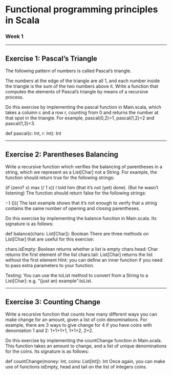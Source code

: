 # Functional programming principles in Scala
### Week 1

-----------------------------
Exercise 1: Pascal’s Triangle
-----------------------------
The following pattern of numbers is called Pascal’s triangle.
    
The numbers at the edge of the triangle are all 1, and each number inside the triangle is the sum of the two numbers above it. Write a function that computes the elements of Pascal’s triangle by means of a recursive process.

Do this exercise by implementing the pascal function in Main.scala, which takes a column c and a row r, counting from 0 and returns the number at that spot in the triangle. For example, pascal(0,2)=1, pascal(1,2)=2 and pascal(1,3)=3.

def pascal(c: Int, r: Int): Int


---------------------------------
Exercise 2: Parentheses Balancing
---------------------------------

Write a recursive function which verifies the balancing of parentheses in a string, which we represent as a List[Char] not a String. For example, the function should return true for the following strings:

(if (zero? x) max (/ 1 x))
I told him (that it’s not (yet) done). (But he wasn’t listening)
The function should return false for the following strings:

:-)
())(
The last example shows that it’s not enough to verify that a string contains the same number of opening and closing parentheses.

Do this exercise by implementing the balance function in Main.scala. Its signature is as follows:

def balance(chars: List[Char]): Boolean
There are three methods on List[Char] that are useful for this exercise:

chars.isEmpty: Boolean returns whether a list is empty
chars.head: Char returns the first element of the list
chars.tail: List[Char] returns the list without the first element
Hint: you can define an inner function if you need to pass extra parameters to your function.

Testing: You can use the toList method to convert from a String to a List[Char]: e.g. "(just an) example".toList.

---------------------------
Exercise 3: Counting Change
---------------------------

Write a recursive function that counts how many different ways you can make change for an amount, given a list of coin denominations. For example, there are 3 ways to give change for 4 if you have coins with denomiation 1 and 2: 1+1+1+1, 1+1+2, 2+2.

Do this exercise by implementing the countChange function in Main.scala. This function takes an amount to change, and a list of unique denominations for the coins. Its signature is as follows:

def countChange(money: Int, coins: List[Int]): Int
Once again, you can make use of functions isEmpty, head and tail on the list of integers coins.
